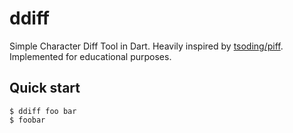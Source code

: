 # ddiff
Simple Character Diff Tool in Dart. Heavily inspired by [tsoding/piff](https://github.com/tsoding/piff). Implemented for educational purposes.

## Quick start
```console
$ ddiff foo bar
$ foobar
```


